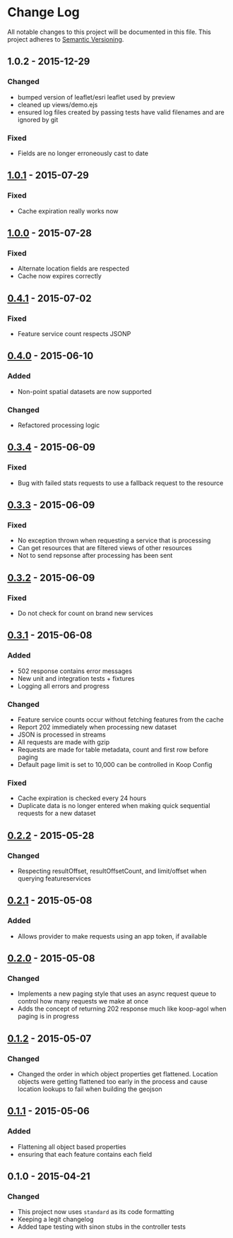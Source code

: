 # Change Log
All notable changes to this project will be documented in this file.
This project adheres to [Semantic Versioning](http://semver.org/).

## 1.0.2 - 2015-12-29
### Changed
* bumped version of leaflet/esri leaflet used by preview
* cleaned up views/demo.ejs
* ensured log files created by passing tests have valid filenames and are ignored by git

### Fixed
* Fields are no longer erroneously cast to date

## [1.0.1] - 2015-07-29
### Fixed
* Cache expiration really works now

## [1.0.0] - 2015-07-28
### Fixed
* Alternate location fields are respected
* Cache now expires correctly

## [0.4.1] - 2015-07-02
### Fixed
* Feature service count respects JSONP

## [0.4.0] - 2015-06-10
### Added
* Non-point spatial datasets are now supported

### Changed
* Refactored processing logic

## [0.3.4] - 2015-06-09
### Fixed
* Bug with failed stats requests to use a fallback request to the resource

## [0.3.3] - 2015-06-09
### Fixed
* No exception thrown when requesting a service that is processing
* Can get resources that are filtered views of other resources
* Not to send repsonse after processing has been sent

## [0.3.2] - 2015-06-09
### Fixed
* Do not check for count on brand new services

## [0.3.1] - 2015-06-08
### Added
* 502 response contains error messages
* New unit and integration tests + fixtures
* Logging all errors and progress

### Changed
* Feature service counts occur without fetching features from the cache
* Report 202 immediately when processing new dataset
* JSON is processed in streams
* All requests are made with gzip
* Requests are made for table metadata, count and first row before paging
* Default page limit is set to 10,000 can be controlled in Koop Config

### Fixed
* Cache expiration is checked every 24 hours
* Duplicate data is no longer entered when making quick sequential requests for a new dataset

## [0.2.2] - 2015-05-28
### Changed
* Respecting resultOffset, resultOffsetCount, and limit/offset when querying featureservices

## [0.2.1] - 2015-05-08
### Added
* Allows provider to make requests using an app token, if available

## [0.2.0] - 2015-05-08
### Changed
* Implements a new paging style that uses an async request queue to control how many requests we make at once
* Adds the concept of returning 202 response much like koop-agol when paging is in progress

## [0.1.2] - 2015-05-07
### Changed
* Changed the order in which object properties get flattened. Location objects were getting flattened too early in the process and cause location lookups to fail when building the geojson

## [0.1.1] - 2015-05-06
### Added
* Flattening all object based properties
* ensuring that each feature contains each field

## 0.1.0 - 2015-04-21
### Changed
* This project now uses `standard` as its code formatting
* Keeping a legit changelog
* Added tape testing with sinon stubs in the controller tests

[1.0.2]: https://github.com/koopjs/koop-socrata/compare/v1.0.1...v1.0.2
[1.0.1]: https://github.com/koopjs/koop-socrata/compare/v1.0.0...v1.0.1
[1.0.0]: https://github.com/koopjs/koop-socrata/compare/v0.4.1...v1.0.0
[0.4.1]: https://github.com/koopjs/koop-socrata/compare/v0.4.0...v0.4.1
[0.4.0]: https://github.com/koopjs/koop-socrata/compare/v0.3.3...v0.4.0
[0.3.4]: https://github.com/koopjs/koop-socrata/compare/v0.3.3...v0.3.4
[0.3.3]: https://github.com/koopjs/koop-socrata/compare/v0.3.2...v0.3.3
[0.3.2]: https://github.com/koopjs/koop-socrata/compare/v0.3.1...v0.3.2
[0.3.1]: https://github.com/koopjs/koop-socrata/compare/v0.2.2...v0.3.1
[0.2.2]: https://github.com/koopjs/koop-socrata/compare/v0.2.1...v0.2.2
[0.2.1]: https://github.com/koopjs/koop-socrata/compare/v0.2.0...v0.2.1
[0.2.0]: https://github.com/koopjs/koop-socrata/compare/v0.1.2...v0.2.0
[0.1.2]: https://github.com/koopjs/koop-socrata/compare/v0.1.1...v0.1.2
[0.1.1]: https://github.com/koopjs/koop-socrata/compare/v0.1.0...v0.1.1
